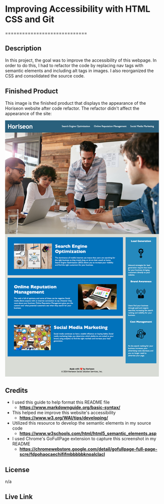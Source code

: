 # Improving Accessibility with HTML CSS and Git
=============================

## Description

In this project, the goal was to improve the accessibility of this webpage. In order to do this, I had to refactor the code by replacing nav tags with semantic elements and including alt tags in images. I also reorganized the CSS and consolidated the source code.

## Finished Product 

This image is the finished product that displays the appearance of the Horiseon website after code refactor. The refactor didn't affect the appearance of the site:

!["Horiseon"](/assets/images/horiseon-screenshot.png "Horiseon Finished Product")

## Credits

- I used this guide to help format this README file
    - **<https://www.markdownguide.org/basic-syntax/>**
- This helped me improve this website's accessibility
    - **<https://www.w3.org/WAI/tips/developing/>**
- Utilized this resource to develop the semantic elements in my source code
    - **<https://www.w3schools.com/html/html5_semantic_elements.asp>**
- I used Chrome's GoFullPage extension to capture this screenshot in my README
    - **<https://chromewebstore.google.com/detail/gofullpage-full-page-scre/fdpohaocaechififmbbbbbknoalclacl>**

## License

n/a

## Live Link
